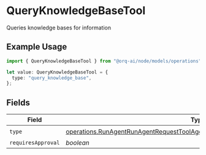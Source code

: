 # QueryKnowledgeBaseTool

Queries knowledge bases for information

## Example Usage

```typescript
import { QueryKnowledgeBaseTool } from "@orq-ai/node/models/operations";

let value: QueryKnowledgeBaseTool = {
  type: "query_knowledge_base",
};
```

## Fields

| Field                                                                                                                                                                                | Type                                                                                                                                                                                 | Required                                                                                                                                                                             | Description                                                                                                                                                                          |
| ------------------------------------------------------------------------------------------------------------------------------------------------------------------------------------ | ------------------------------------------------------------------------------------------------------------------------------------------------------------------------------------ | ------------------------------------------------------------------------------------------------------------------------------------------------------------------------------------ | ------------------------------------------------------------------------------------------------------------------------------------------------------------------------------------ |
| `type`                                                                                                                                                                               | [operations.RunAgentRunAgentRequestToolAgentsRequestRequestBodySettingsTools9Type](../../models/operations/runagentrunagentrequesttoolagentsrequestrequestbodysettingstools9type.md) | :heavy_check_mark:                                                                                                                                                                   | N/A                                                                                                                                                                                  |
| `requiresApproval`                                                                                                                                                                   | *boolean*                                                                                                                                                                            | :heavy_minus_sign:                                                                                                                                                                   | N/A                                                                                                                                                                                  |